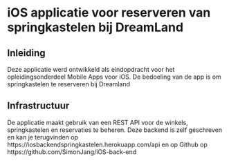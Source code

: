 <h1>iOS applicatie voor reserveren van springkastelen bij DreamLand</h1>
<h2>Inleiding</h2>
<p>Deze applicatie werd ontwikkeld als eindopdracht voor het opleidingsonderdeel Mobile Apps voor iOS. De bedoeling van de app is om springkastelen te reserveren bij Dreamland</p>
<h2>Infrastructuur</h2>
<p>De applicatie maakt gebruik van een REST API voor de winkels, springkastelen en reservaties te beheren. Deze backend is zelf geschreven en kan je terugvinden op https://iosbackendspringkastelen.herokuapp.com/api en op Github op https://github.com/SimonJang/iOS-back-end<p>
